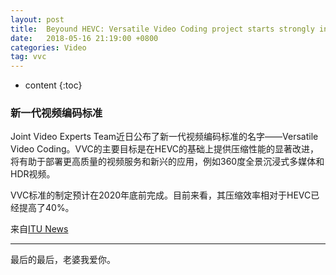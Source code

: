 ```yaml
---
layout: post
title:  Beyound HEVC: Versatile Video Coding project starts strongly in Joint Video Experts Team
date:   2018-05-16 21:19:00 +0800
categories: Video
tag: vvc
---
```


* content
{:toc}
### 新一代视频编码标准

Joint Video Experts Team近日公布了新一代视频编码标准的名字——Versatile Video Coding。VVC的主要目标是在HEVC的基础上提供压缩性能的显著改进，将有助于部署更高质量的视频服务和新兴的应用，例如360度全景沉浸式多媒体和HDR视频。

VVC标准的制定预计在2020年底前完成。目前来看，其压缩效率相对于HEVC已经提高了40%。

来自[ITU News](https://news.itu.int/versatile-video-coding-project-starts-strongly/)







<hr>
最后的最后，老婆我爱你。








